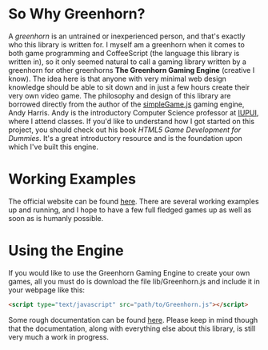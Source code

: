 So Why Greenhorn?
=================

A *greenhorn* is an untrained or inexperienced person, and that's exactly who this library is written for. I myself am a greenhorn when it comes to both game programming and CoffeeScript (the language this library is written in), so it only seemed natural to call a gaming library written by a greenhorn for other greenhorns **The Greenhorn Gaming Engine** (creative I know). The idea here is that anyone with very minimal web design knowledge should be able to sit down and in just a few hours create their very own video game. The philosophy and design of this library are borrowed directly from the author of the [simpleGame.js](http://aharrisbooks.net/h5g) gaming engine, Andy Harris. Andy is the introductory Computer Science professor at [IUPUI](http://iupui.edu), where I attend classes. If you'd like to understand how I got started on this project, you should check out his book *HTML5 Game Development for Dummies*. It's a great introductory resource and is the  foundation upon which I've built this engine.

Working Examples
================

The official website can be found [here](http://sedabull.github.io/Greenhorn). There are several working examples up and running, and I hope to have a few full fledged games up as well as soon as is humanly possible.

Using the Engine
================

If you would like to use the Greenhorn Gaming Engine to create your own games, all you must do
is download the file lib/Greenhorn.js and include it in your webpage like this:
```html
<script type="text/javascript" src="path/to/Greenhorn.js"></script>
```
Some rough documentation can be found [here](http://github.com/sedabull/Greenhorn/wiki/API). Please keep in mind though that the documentation, along with everything else about this library, is still very much a work in progress.
